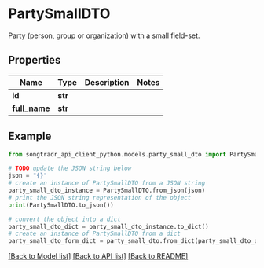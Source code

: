 # PartySmallDTO

Party (person, group or organization) with a small field-set.

## Properties

Name | Type | Description | Notes
------------ | ------------- | ------------- | -------------
**id** | **str** |  | 
**full_name** | **str** |  | 

## Example

```python
from songtradr_api_client_python.models.party_small_dto import PartySmallDTO

# TODO update the JSON string below
json = "{}"
# create an instance of PartySmallDTO from a JSON string
party_small_dto_instance = PartySmallDTO.from_json(json)
# print the JSON string representation of the object
print(PartySmallDTO.to_json())

# convert the object into a dict
party_small_dto_dict = party_small_dto_instance.to_dict()
# create an instance of PartySmallDTO from a dict
party_small_dto_form_dict = party_small_dto.from_dict(party_small_dto_dict)
```
[[Back to Model list]](../README.md#documentation-for-models) [[Back to API list]](../README.md#documentation-for-api-endpoints) [[Back to README]](../README.md)


